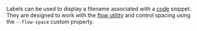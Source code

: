 Labels can be used to display a filename associated with a [code](/handbook/markup-code) snippet. They are designed to work with the
[flow utility](/design-system/css-utilities/#flow) and control spacing using
the `--flow-space` custom property.
